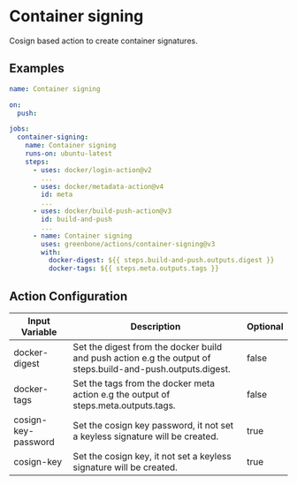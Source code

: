 # Container signing

Cosign based action to create container signatures.

## Examples

```yml
name: Container signing

on:
  push:

jobs:
  container-signing:
    name: Container signing
    runs-on: ubuntu-latest
    steps:
      - uses: docker/login-action@v2
        ...
      - uses: docker/metadata-action@v4
        id: meta
        ...
      - uses: docker/build-push-action@v3
        id: build-and-push
        ...
      - name: Container signing
        uses: greenbone/actions/container-signing@v3
        with:
          docker-digest: ${{ steps.build-and-push.outputs.digest }}
          docker-tags: ${{ steps.meta.outputs.tags }}
```

## Action Configuration

|Input Variable|Description|Optional|
|--------------|-----------|--------|
|docker-digest|Set the digest from the docker build and push action e.g the output of steps.build-and-push.outputs.digest.|false|
|docker-tags|Set the tags from the docker meta action e.g the output of steps.meta.outputs.tags.|false|
|cosign-key-password|Set the cosign key password, it not set a keyless signature will be created.|true|
|cosign-key|Set the cosign key, it not set a keyless signature will be created.|true|
